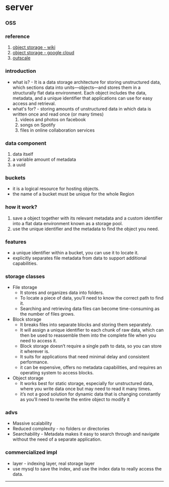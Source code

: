 # server

### OSS

### reference

1. [object storage - wiki](https://en.wikipedia.org/wiki/Object_storage)
2. [object storage - google cloud](https://cloud.google.com/learn/what-is-object-storage#:~:text=Object%20storage%20is%20a%20data,for%20easy%20access%20and%20retrieval.)
3. [outscale](https://docs.outscale.com/en/userguide/About-OOS.html)

### introduction

* what is? - It is a data storage architecture for storing unstructured data, which sections data into units—objects—and stores them in a structurally flat data environment. Each object includes the data, metadata, and a unique identifier that applications can use for easy access and retrieval. 
* what's for? - storing amounts of unstructured data in which data is written once and read once (or many times)
  1. videos and photos on facebook
  2. songs on Spotify
  3. files in online collaboration services

### data component

1. data itself
2. a variable amount of metadata
3. a uuid

### buckets

* it is a logical resource for hosting objects.
* the name of a bucket must be unique for the whole Region

### how it work?

1. save a object together with its relevant metadata and a custom identifier into a flat data environment known as a storage pool. 
2. use the unique identifier and the metadata to find the object you need.

### features

* a unique identifier within a bucket, you can use it to locate it.
* explicitly separates file metadata from data to support additional capabilities.

### storage classes

* File storage
  * It stores and organizes data into folders. 
  * To locate a piece of data, you’ll need to know the correct path to find it.
  * Searching and retrieving data files can become time-consuming as the number of files grows.
* Block storage
  * It breaks files into separate blocks and storing them separately.
  * It will assign a unique identifier to each chunk of raw data, which can then be used to reassemble them into the complete file when you need to access it.
  * Block storage doesn’t require a single path to data, so you can store it wherever is.
  * It suits for applications that need minimal delay and consistent performance. 
  * it can be expensive, offers no metadata capabilities, and requires an operating system to access blocks. 
* Object storage
  * It works best for static storage, especially for unstructured data, where you write data once but may need to read it many times. 
  * it’s not a good solution for dynamic data that is changing constantly as you’ll need to rewrite the entire object to modify it

### advs

* Massive scalability
* Reduced complexity -  no folders or directories
* Searchability - Metadata makes it easy to search through and navigate without the need of a separate application.

### commercialized impl

* layer - indexing layer, real storage layer
* use mysql to save the index, and use the index data to really access the data.

***